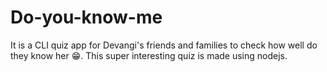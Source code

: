 # Do-you-know-me
 It is a CLI quiz app for Devangi's friends and families to check how well do they know her 😁. This super interesting quiz is made using nodejs.
